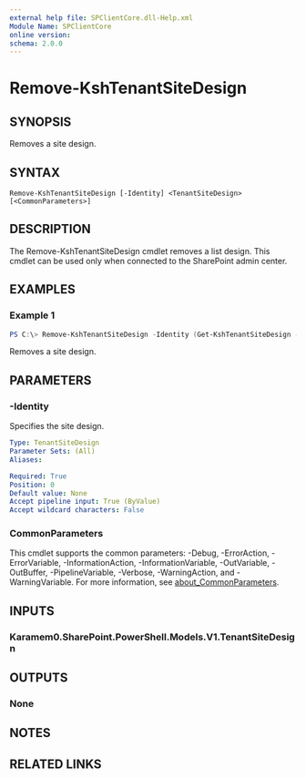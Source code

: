 ```yaml
---
external help file: SPClientCore.dll-Help.xml
Module Name: SPClientCore
online version:
schema: 2.0.0
---
```


# Remove-KshTenantSiteDesign

## SYNOPSIS
Removes a site design.

## SYNTAX

```
Remove-KshTenantSiteDesign [-Identity] <TenantSiteDesign> [<CommonParameters>]
```

## DESCRIPTION
The Remove-KshTenantSiteDesign cmdlet removes a list design. This cmdlet can be used only when connected to the SharePoint admin center.

## EXAMPLES

### Example 1
```powershell
PS C:\> Remove-KshTenantSiteDesign -Identity (Get-KshTenantSiteDesign -SiteScriptId "fabdb184-cdc3-495d-a961-523a824045f9")
```

Removes a site design.

## PARAMETERS

### -Identity
Specifies the site design.

```yaml
Type: TenantSiteDesign
Parameter Sets: (All)
Aliases:

Required: True
Position: 0
Default value: None
Accept pipeline input: True (ByValue)
Accept wildcard characters: False
```

### CommonParameters
This cmdlet supports the common parameters: -Debug, -ErrorAction, -ErrorVariable, -InformationAction, -InformationVariable, -OutVariable, -OutBuffer, -PipelineVariable, -Verbose, -WarningAction, and -WarningVariable. For more information, see [about_CommonParameters](http://go.microsoft.com/fwlink/?LinkID=113216).

## INPUTS

### Karamem0.SharePoint.PowerShell.Models.V1.TenantSiteDesign

## OUTPUTS

### None

## NOTES

## RELATED LINKS
